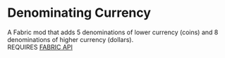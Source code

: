 # Denominating Currency
A Fabric mod that adds 5 denominations of lower currency (coins) and 8 denominations of higher currency (dollars). <br>
REQUIRES [FABRIC API](https://www.curseforge.com/minecraft/mc-mods/fabric-api)
